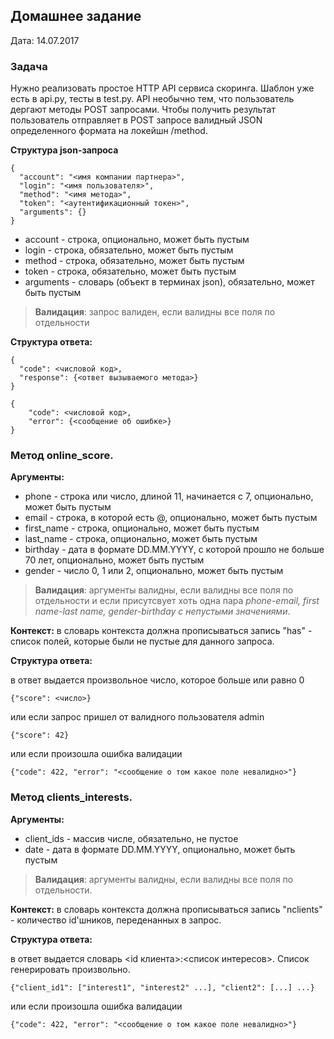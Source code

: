 ## Домашнее задание

Дата: 14.07.2017

### Задача

Нужно реализовать простое HTTP API сервиса скоринга. Шаблон уже есть в api.py, тесты в test.py.
API необычно тем, что пользователь дергают методы POST запросами. Чтобы получить результат
пользователь отправляет в POST запросе валидный JSON определенного формата на локейшн /method.

**Структура json-запроса**

```
{
  "account": "<имя компании партнера>", 
  "login": "<имя пользователя>", 
  "method": "<имя метода>",
  "token": "<аутентификационный токен>", 
  "arguments": {}
}
```

* account - строка, опционально, может быть пустым
* login - строка, обязательно, может быть пустым
* method - строка, обязательно, может быть пустым
* token - строка, обязательно, может быть пустым
* arguments - словарь (объект в терминах json), обязательно, может быть пустым

> **Валидация**: запрос валиден, если валидны все поля по отдельности

**Структура ответа:**

```
{
  "code": <числовой код>, 
  "response": {<ответ вызываемого метода>}
}
```
```
{
    "code": <числовой код>, 
    "error": {<сообщение об ошибке>}
}
```

### Метод online_score.

**Аргументы:**

* phone - строка или число, длиной 11, начинается с 7, опционально, может быть пустым
* email - строка, в которой есть @, опционально, может быть пустым
* first_name - строка, опционально, может быть пустым
* last_name - строка, опционально, может быть пустым
* birthday - дата в формате DD.MM.YYYY, с которой прошло не больше 70 лет, опционально, может быть пустым
* gender - число 0, 1 или 2, опционально, может быть пустым

> **Валидация**: аргументы валидны, если валидны все поля по отдельности и если присутсвует хоть одна пара
> *phone-email, first name-last name, gender-birthday с непустыми значениями*.

**Контекст:** в словарь контекста должна прописываться запись  "has" - список полей, 
которые были не пустые для данного запроса.

**Структура ответа:**

в ответ выдается произвольное число, которое больше или равно 0

```{"score": <число>}```

или если запрос пришел от валидного пользователя admin

```{"score": 42}```

или если произошла ошибка валидации

```{"code": 422, "error": "<сообщение о том какое поле невалидно>"}```

### Метод clients_interests.

**Аргументы:**

* client_ids - массив числе, обязательно, не пустое
* date - дата в формате DD.MM.YYYY, опционально, может быть пустым

> **Валидация**: аргументы валидны, если валидны все поля по отдельности.

**Контекст:** в словарь контекста должна прописываться запись  "nclients" - количество id'шников,
переденанных в запрос.

**Структура ответа:**

в ответ выдается словарь <id клиента>:<список интересов>. Список генерировать произвольно.

```{"client_id1": ["interest1", "interest2" ...], "client2": [...] ...}```

или если произошла ошибка валидации

```{"code": 422, "error": "<сообщение о том какое поле невалидно>"}```
